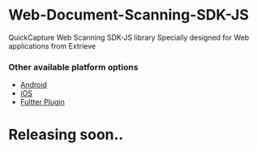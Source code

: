 # Web-Document-Scanning-SDK-JS
QuickCapture Web Scanning SDK-JS library Specially designed for Web applications from Extrieve
### Other available platform options
- [Android](https://github.com/ExtrieveTechnologies/QuickCapture_Android)
- [iOS](https://github.com/ExtrieveTechnologies/QuickCapture_IOS)
- [Fultter Plugin](https://pub.dev/packages/quickcapture)

  
# Releasing soon..
